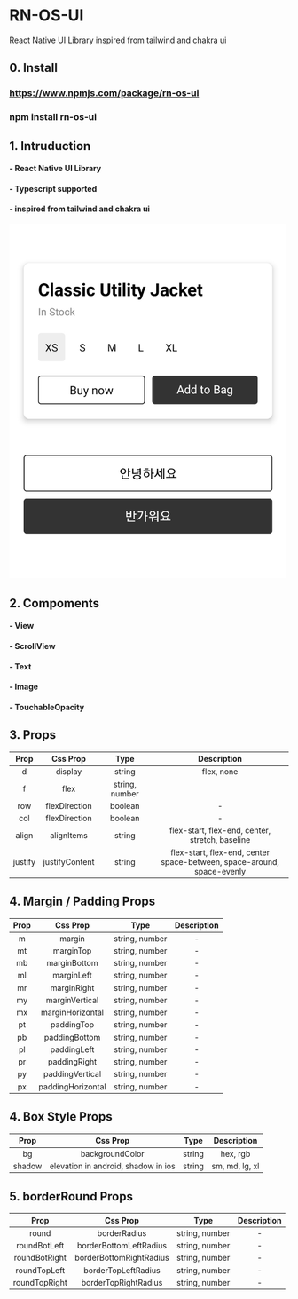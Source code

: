 # RN-OS-UI
React Native UI Library
inspired from tailwind and chakra ui

## **0. Install**
### https://www.npmjs.com/package/rn-os-ui<br/>
### npm install rn-os-ui

## **1. Intruduction**
#### - React Native UI Library<br/>
#### - Typescript supported<br/>
#### - inspired from tailwind and chakra ui
<img src="https://github.com/pekosong/rn-os-ui/blob/master/Screenshot_20210423-160230_Expo%20Go.jpg?raw=true"  width="500">


 ## **2. Compoments**
#### - View
#### - ScrollView
#### - Text
#### - Image
#### - TouchableOpacity


## **3. Props**
|Prop|Css Prop|Type|Description|  
|:---:|:---:|:---:|:---:| 
|d|display|string| flex, none|
|f|flex|string, number||
|row|flexDirection|boolean|-|
|col|flexDirection|boolean|-|
|align|alignItems|string|flex-start, flex-end, center, stretch, baseline|
|justify|justifyContent|string|flex-start, flex-end, center<br/>space-between, space-around, space-evenly|

## **4. Margin / Padding Props**
|Prop|Css Prop|Type|Description|  
|:---:|:---:|:---:|:---:| 
|m|margin|string, number|-|
|mt|marginTop|string, number|-|
|mb|marginBottom|string, number|-|
|ml|marginLeft|string, number|-| 
|mr|marginRight|string, number|-| 
|my|marginVertical|string, number|-|
|mx|marginHorizontal|string, number|-| 
|pt|paddingTop|string, number|-|
|pb|paddingBottom|string, number|-| 
|pl|paddingLeft|string, number|-|
|pr|paddingRight|string, number|-|
|py|paddingVertical|string, number|-| 
|px|paddingHorizontal|string, number|-|

## **4. Box Style Props**
|Prop|Css Prop|Type|Description|  
|:---:|:---:|:---:|:---:| 
|bg|backgroundColor|string|hex, rgb|
|shadow|elevation in android, shadow in ios|string|sm, md, lg, xl|


## **5. borderRound Props**
|Prop|Css Prop|Type|Description|  
|:---:|:---:|:---:|:---:| 
|round|borderRadius|string, number|-|
|roundBotLeft|borderBottomLeftRadius|string, number|-|
|roundBotRight|borderBottomRightRadius|string, number|-|
|roundTopLeft|borderTopLeftRadius|string, number|-|
|roundTopRight|borderTopRightRadius|string, number|-|


